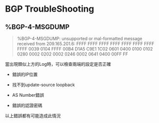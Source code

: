 # BGP TroubleShooting #

## %BGP-4-MSGDUMP ##

>%BGP-4-MSGDUMP: unsupported or mal-formatted message received from 209.165.201.6: FFFF FFFF FFFF FFFF FFFF FFFF FFFF FFFF 0039 0104 FFFF 00B4 D1A5 C9E1 1C02 0601 0400 0100 0102 0280 0002 0202 0002 0246 0002 0641 0400 00FF FF

當出現類似上方的Log時，可以檢查兩端的設定是否正確

- 錯誤的IP位置

- 找不到update-source loopback

- AS Number錯誤

- 錯誤的認證密碼

以上錯誤都有可能造成此情況